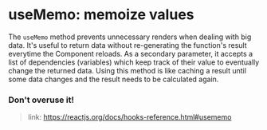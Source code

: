 # useMemo: memoize values

The <code>useMemo</code> method prevents unnecessary renders when dealing with big data. It's useful to return data without re-generating the function's result everytime the Component reloads. As a secondary parameter, it accepts a list of dependencies (variables) which keep track of their value to eventually change the returned data.
Using this method is like caching a result until some data changes and the result needs to be calculated again.

### Don't overuse it!

>link: https://reactjs.org/docs/hooks-reference.html#usememo